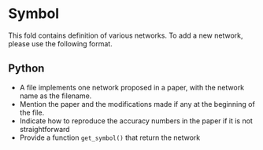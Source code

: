 <!--- Licensed to the Apache Software Foundation (ASF) under one -->
<!--- or more contributor license agreements.  See the NOTICE file -->
<!--- distributed with this work for additional information -->
<!--- regarding copyright ownership.  The ASF licenses this file -->
<!--- to you under the Apache License, Version 2.0 (the -->
<!--- "License"); you may not use this file except in compliance -->
<!--- with the License.  You may obtain a copy of the License at -->
<!--- -->
<!---   http://www.apache.org/licenses/LICENSE-2.0 -->
<!--- -->
<!--- Unless required by applicable law or agreed to in writing, -->
<!--- software distributed under the License is distributed on an -->
<!--- "AS IS" BASIS, WITHOUT WARRANTIES OR CONDITIONS OF ANY -->
<!--- KIND, either express or implied.  See the License for the -->
<!--- specific language governing permissions and limitations -->
<!--- under the License. -->

# Symbol

This fold contains definition of various networks. To add a new network, please
use the following format.

## Python

- A file implements one network proposed in a paper, with the network name as the
filename.
- Mention the paper and the modifications made if any at the beginning
of the file.
- Indicate how to reproduce the accuracy numbers in the paper if it is not straightforward
- Provide a function `get_symbol()` that return the network
